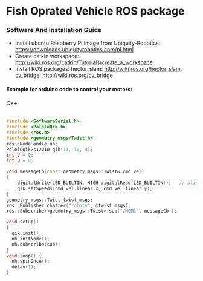 # Fish Oprated Vehicle ROS package
### Software And Installation Guide 

- Install ubuntu Raspberry Pi Image from Ubiquity-Robotics:
https://downloads.ubiquityrobotics.com/pi.html
- Create catkin workspace:
http://wiki.ros.org/catkin/Tutorials/create_a_workspace
- Install ROS packages:
hector_slam: http://wiki.ros.org/hector_slam.
cv_bridge:  http://wiki.ros.org/cv_bridge


#### Example for arduino code to control your motors:
###### C++
```C++
#include <SoftwareSerial.h>
#include <PololuQik.h>
#include <ros.h>
#include <geometry_msgs/Twist.h>
ros::NodeHandle nh;
PololuQik2s12v10 qik(11, 10, 4); 
int V = 0;
int U = 0;

void messageCb(const geometry_msgs::Twist& cmd_vel)
{
    digitalWrite(LED_BUILTIN, HIGH-digitalRead(LED_BUILTIN));   // blink the led
    qik.setSpeeds(cmd_vel.linear.x, cmd_vel.linear.y);
}
geometry_msgs::Twist twist_msgs;
ros::Publisher chatter("robotv", &twist_msgs);
ros::Subscriber<geometry_msgs::Twist> sub("/M0M1", messageCb );

void setup()
{
  qik.init();
  nh.initNode();
  nh.subscribe(sub);
}
void loop() {
  nh.spinOnce();
  delay(1);
}
```
